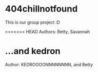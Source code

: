 # 404chillnotfound
This is our group project :D

<<<<<<< HEAD
Authors: Betty, Savannah














...and kedron
=======
Author: KEDROOOONNNNNNNN, and Betty
